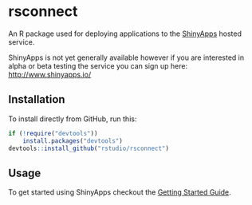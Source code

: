 rsconnect
=======================================================

An R package used for deploying applications to the [ShinyApps](http://shinyapps.io/) hosted service.

ShinyApps is not yet generally available however if you are interested in alpha or beta testing the service you can sign up here: http://www.shinyapps.io/

## Installation

To install directly from GitHub, run this:

```r
if (!require("devtools"))
    install.packages("devtools")
devtools::install_github("rstudio/rsconnect")
```

## Usage

To get started using ShinyApps checkout the [Getting Started Guide](http://shiny.rstudio.com/articles/shinyapps.html).
